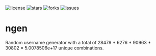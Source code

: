 ![license](https://img.shields.io/github/license/symmetric-project/ngen)
![stars](https://img.shields.io/github/stars/symmetric-project/ngen)
![forks](https://img.shields.io/github/forks/symmetric-project/ngen)
![issues](https://img.shields.io/github/issues/symmetric-project/ngen)

# ngen
Random username generator with a total of 28479 * 6276 * 90963 * 30802 = 5.0078506e+17 unique combinations.
